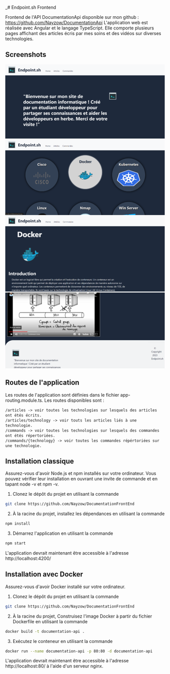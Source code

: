 _# Endpoint.sh Frontend

Frontend de l'API DocumentationApi disponible sur mon github : https://github.com/Nayzow/DocumentationApi
L'application web est réalisée avec Angular et le langage TypeScript. Elle comporte plusieurs pages affichant des articles écris par mes soins et des vidéos sur diverses technologies.

## Screenshots

![img.png](resources%2Fimages%2Fscreenshots%2Fimg.png)
![img_1.png](resources%2Fimages%2Fscreenshots%2Fimg_1.png)
![img_2.png](resources%2Fimages%2Fscreenshots%2Fimg_2.png)
![img_3.png](resources%2Fimages%2Fscreenshots%2Fimg_3.png)

## Routes de l'application

Les routes de l'application sont définies dans le fichier app-routing.module.ts. Les routes disponibles sont :

```
/articles -> voir toutes les technologies sur lesquels des articles ont étés écrits.
/articles/technology -> voir touts les articles liés à une technologie.
/commands -> voir toutes les technologies sur lesquels des commandes ont étés répertoriées.
/commands/{technology} -> voir toutes les commandes répértoriées sur une technologie.
```

## Installation classique

Assurez-vous d'avoir Node.js et npm installés sur votre ordinateur. Vous pouvez vérifier leur installation en ouvrant une invite de commande et en tapant node -v et npm -v.

1. Clonez le dépôt du projet en utilisant la commande 

```bash
git clone https://github.com/Nayzow/DocumentationFrontEnd
```

2. À la racine du projet, installez les dépendances en utilisant la commande 

```bash
npm install
```

3. Démarrez l'application en utilisant la commande 

```bash
npm start
```

L'application devrait maintenant être accessible à l'adresse http://localhost:4200/

## Installation avec Docker

Assurez-vous d'avoir Docker installé sur votre ordinateur.

1. Clonez le dépôt du projet en utilisant la commande 

```bash
git clone https://github.com/Nayzow/DocumentationFrontEnd
```

2. À la racine du projet, Construisez l'image Docker à partir du fichier Dockerfile en utilisant la commande 

```bash
docker build -t documentation-api .
```

3. Exécutez le conteneur en utilisant la commande 

```bash
docker run --name documentation-api -p 80:80 -d documentation-api
```

L'application devrait maintenant être accessible à l'adresse http://localhost:80/ à l'aide d'un serveur nginx.
